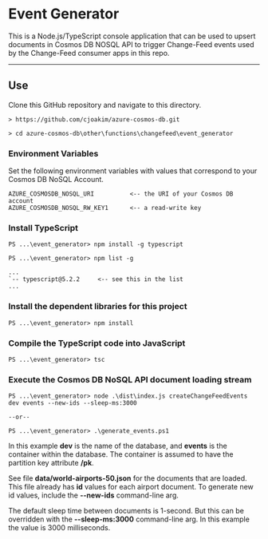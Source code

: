 # Event Generator

This is a Node.js/TypeScript console application that can be used to
upsert documents in Cosmos DB NOSQL API to trigger Change-Feed events
used by the Change-Feed consumer apps in this repo.

---

## Use

Clone this GitHub repository and navigate to this directory.

```
> https://github.com/cjoakim/azure-cosmos-db.git

> cd azure-cosmos-db\other\functions\changefeed\event_generator
```

### Environment Variables

Set the following environment variables with values that correspond
to your Cosmos DB NoSQL Account.

```
AZURE_COSMOSDB_NOSQL_URI          <-- the URI of your Cosmos DB account
AZURE_COSMOSDB_NOSQL_RW_KEY1      <-- a read-write key
```

### Install TypeScript

```
PS ...\event_generator> npm install -g typescript

PS ...\event_generator> npm list -g

...
`-- typescript@5.2.2     <-- see this in the list
...
```

### Install the dependent libraries for this project

```
PS ...\event_generator> npm install
```

### Compile the TypeScript code into JavaScript

```
PS ...\event_generator> tsc
```

### Execute the Cosmos DB NoSQL API document loading stream

```
PS ...\event_generator> node .\dist\index.js createChangeFeedEvents dev events --new-ids --sleep-ms:3000

--or--

PS ...\event_generator> .\generate_events.ps1
```

In this example **dev** is the name of the database, and **events** is the container
within the database.  The container is assumed to have the partition key attribute
**/pk**.

See file **data/world-airports-50.json** for the documents that are loaded.
This file already has **id** values for each airport document.
To generate new id values, include the **--new-ids** command-line arg.

The default sleep time between documents is 1-second.  But this can be
overridden with the **--sleep-ms:3000** command-line arg.
In this example the value is 3000 milliseconds.


